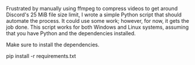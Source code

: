 Frustrated by manually using ffmpeg to compress videos to get around Discord's 25 MiB file size limit, I wrote a simple Python script that should automate the process. It could use some work; however, for now, it gets the job done. This script works for both Windows and Linux systems, assuming that you have Python and the dependencies installed.



Make sure to install the dependencies.

pip install -r requirements.txt
